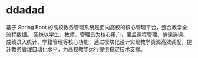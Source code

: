 # ddadad
基于 Spring Boot 的高校教务管理系统是面向高校的核心管理平台，整合教学全流程数据。
系统以学生、教师、管理员为核心用户，覆盖课程管理、排课选课、成绩录入统计、学籍管理等核心功能，通过模块化设计实现教学资源高效调配，提升教务管理自动化水平，为高校教学运行提供稳定技术支撑。
